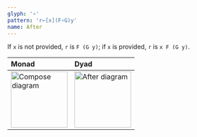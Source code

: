 ```yaml
---
glyph: '∘'
pattern: 'r←[x](F∘G)y'
name: After
---
```


If `x` is not provided, `r` is `F (G y)`; if `x` is provided, `r` is `x F (G y)`.

|Monad|Dyad|
|:----|:---|
|<img src="/combinators/compose.svg" width="128" alt="Compose diagram">|<img src="/combinators/after.svg" width="128" alt="After diagram">|